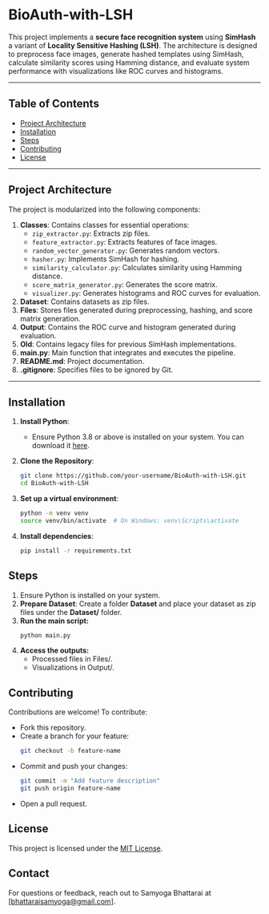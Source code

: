 # BioAuth-with-LSH

This project implements a **secure face recognition system** using **SimHash** a variant of **Locality Sensitive Hashing (LSH)**. The architecture is designed to preprocess face images, generate hashed templates using SimHash, calculate similarity scores using Hamming distance, and evaluate system performance with visualizations like ROC curves and histograms.

---

## Table of Contents

- [Project Architecture](#project-architecture)
- [Installation](#installation)
- [Steps](#steps)
- [Contributing](#contributing)
- [License](#license)

---

## Project Architecture

The project is modularized into the following components:

1. **Classes**: Contains classes for essential operations:
   - `zip_extractor.py`: Extracts zip files.
   - `feature_extractor.py`: Extracts features of face images.
   - `random_vector_generator.py`: Generates random vectors.
   - `hasher.py`: Implements SimHash for hashing.
   - `similarity_calculator.py`: Calculates similarity using Hamming distance.
   - `score_matrix_generator.py`: Generates the score matrix.
   - `visualizer.py`: Generates histograms and ROC curves for evaluation.
2. **Dataset**: Contains datasets as zip files.
3. **Files**: Stores files generated during preprocessing, hashing, and score matrix generation.
4. **Output**: Contains the ROC curve and histogram generated during evaluation.
5. **Old**: Contains legacy files for previous SimHash implementations.
6. **main.py**: Main function that integrates and executes the pipeline.
7. **README.md**: Project documentation.
8. **.gitignore**: Specifies files to be ignored by Git.

---

## Installation

1. **Install Python**:
   - Ensure Python 3.8 or above is installed on your system. You can download it [here](https://www.python.org/).

2. **Clone the Repository**:
   ```bash
   git clone https://github.com/your-username/BioAuth-with-LSH.git
   cd BioAuth-with-LSH

3. **Set up a virtual environment**:
    ```bash
    python -m venv venv
    source venv/bin/activate  # On Windows: venv\Scripts\activate

4. **Install dependencies**:
    ```bash
    pip install -r requirements.txt

## Steps

1. Ensure Python is installed on your system.
2. **Prepare Dataset**: Create a folder **Dataset** and place your dataset as zip files under the **Dataset/** folder.
3. **Run the main script:**
    ```bash
    python main.py
4. **Access the outputs:**
    * Processed files in Files/.
    * Visualizations in Output/.

## Contributing

Contributions are welcome! To contribute:
* Fork this repository.
* Create a branch for your feature:
    ```bash
    git checkout -b feature-name

* Commit and push your changes:
    ```bash
    git commit -m "Add feature description"
    git push origin feature-name
* Open a pull request.

## License

This project is licensed under the [MIT License](https://opensource.org/licenses/MIT). 

## Contact

For questions or feedback, reach out to Samyoga Bhattarai at [bhattaraisamyoga@gmail.com].

